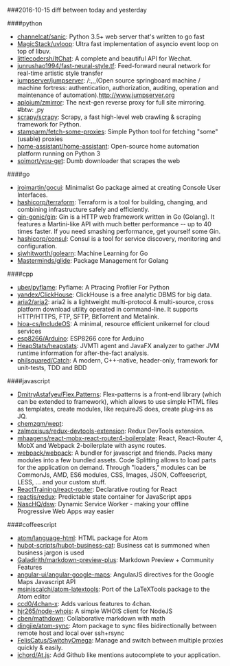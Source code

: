 ###2016-10-15
diff between today and yesterday

####python
* [channelcat/sanic](https://github.com/channelcat/sanic): Python 3.5+ web server that's written to go fast
* [MagicStack/uvloop](https://github.com/MagicStack/uvloop): Ultra fast implementation of asyncio event loop on top of libuv.
* [littlecodersh/ItChat](https://github.com/littlecodersh/ItChat): A complete and beautiful API for Wechat. 
* [junrushao1994/fast-neural-style.tf](https://github.com/junrushao1994/fast-neural-style.tf): Feed-forward neural network for real-time artistic style transfer
* [jumpserver/jumpserver](https://github.com/jumpserver/jumpserver): /:,,,(Open source springboard machine / machine fortress: authentication, authorization, auditing, operation and maintenance of automation).http://www.jumpserver.org
* [aploium/zmirror](https://github.com/aploium/zmirror): The next-gen reverse proxy for full site mirroring. #btw: ,py
* [scrapy/scrapy](https://github.com/scrapy/scrapy): Scrapy, a fast high-level web crawling & scraping framework for Python.
* [stamparm/fetch-some-proxies](https://github.com/stamparm/fetch-some-proxies): Simple Python tool for fetching "some" (usable) proxies
* [home-assistant/home-assistant](https://github.com/home-assistant/home-assistant):  Open-source home automation platform running on Python 3
* [soimort/you-get](https://github.com/soimort/you-get):  Dumb downloader that scrapes the web

####go
* [jroimartin/gocui](https://github.com/jroimartin/gocui): Minimalist Go package aimed at creating Console User Interfaces.
* [hashicorp/terraform](https://github.com/hashicorp/terraform): Terraform is a tool for building, changing, and combining infrastructure safely and efficiently.
* [gin-gonic/gin](https://github.com/gin-gonic/gin): Gin is a HTTP web framework written in Go (Golang). It features a Martini-like API with much better performance -- up to 40 times faster. If you need smashing performance, get yourself some Gin.
* [hashicorp/consul](https://github.com/hashicorp/consul): Consul is a tool for service discovery, monitoring and configuration.
* [sjwhitworth/golearn](https://github.com/sjwhitworth/golearn): Machine Learning for Go
* [Masterminds/glide](https://github.com/Masterminds/glide): Package Management for Golang

####cpp
* [uber/pyflame](https://github.com/uber/pyflame): Pyflame: A Ptracing Profiler For Python
* [yandex/ClickHouse](https://github.com/yandex/ClickHouse): ClickHouse is a free analytic DBMS for big data.
* [aria2/aria2](https://github.com/aria2/aria2): aria2 is a lightweight multi-protocol & multi-source, cross platform download utility operated in command-line. It supports HTTP/HTTPS, FTP, SFTP, BitTorrent and Metalink.
* [hioa-cs/IncludeOS](https://github.com/hioa-cs/IncludeOS): A minimal, resource efficient unikernel for cloud services
* [esp8266/Arduino](https://github.com/esp8266/Arduino): ESP8266 core for Arduino
* [HeapStats/heapstats](https://github.com/HeapStats/heapstats): JVMTI agent and JavaFX analyzer to gather JVM runtime information for after-the-fact analysis.
* [philsquared/Catch](https://github.com/philsquared/Catch): A modern, C++-native, header-only, framework for unit-tests, TDD and BDD

####javascript
* [DmitryAstafyev/Flex.Patterns](https://github.com/DmitryAstafyev/Flex.Patterns): Flex-patterns is a front-end library (which can be extended to framework), which allows to use simple HTML files as templates, create modules, like requireJS does, create plug-ins as JQ.
* [chemzqm/wept](https://github.com/chemzqm/wept): 
* [zalmoxisus/redux-devtools-extension](https://github.com/zalmoxisus/redux-devtools-extension): Redux DevTools extension.
* [mhaagens/react-mobx-react-router4-boilerplate](https://github.com/mhaagens/react-mobx-react-router4-boilerplate): React, React-Router 4, MobX and Webpack 2-boilerplate with async routes.
* [webpack/webpack](https://github.com/webpack/webpack): A bundler for javascript and friends. Packs many modules into a few bundled assets. Code Splitting allows to load parts for the application on demand. Through "loaders," modules can be CommonJs, AMD, ES6 modules, CSS, Images, JSON, Coffeescript, LESS, ... and your custom stuff.
* [ReactTraining/react-router](https://github.com/ReactTraining/react-router): Declarative routing for React
* [reactjs/redux](https://github.com/reactjs/redux): Predictable state container for JavaScript apps
* [NascHQ/dsw](https://github.com/NascHQ/dsw): Dynamic Service Worker - making your offline Progressive Web Apps way easier

####coffeescript
* [atom/language-html](https://github.com/atom/language-html): HTML package for Atom
* [hubot-scripts/hubot-business-cat](https://github.com/hubot-scripts/hubot-business-cat): Business cat is summoned when business jargon is used
* [Galadirith/markdown-preview-plus](https://github.com/Galadirith/markdown-preview-plus): Markdown Preview + Community Features
* [angular-ui/angular-google-maps](https://github.com/angular-ui/angular-google-maps): AngularJS directives for the Google Maps Javascript API
* [msiniscalchi/atom-latextools](https://github.com/msiniscalchi/atom-latextools): Port of the LaTeXTools package to the Atom editor
* [ccd0/4chan-x](https://github.com/ccd0/4chan-x): Adds various features to 4chan.
* [hjr265/node-whois](https://github.com/hjr265/node-whois): A simple WHOIS client for NodeJS
* [cben/mathdown](https://github.com/cben/mathdown): Collaborative markdown with math
* [dingjie/atom-sync](https://github.com/dingjie/atom-sync): Atom package to sync files bidirectionally between remote host and local over ssh+rsync
* [FelisCatus/SwitchyOmega](https://github.com/FelisCatus/SwitchyOmega): Manage and switch between multiple proxies quickly & easily.
* [ichord/At.js](https://github.com/ichord/At.js): Add Github like mentions autocomplete to your application.
